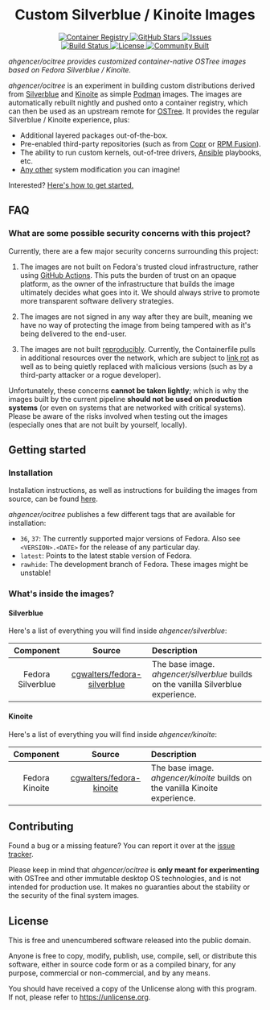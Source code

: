 <h1 align="center">Custom Silverblue / Kinoite Images</h1>

<p align="center">
    <a href="https://github.com/ahgencer/ocitree/packages">
        <img alt="Container Registry" src="https://img.shields.io/badge/Container%20Registry-2%20packages-8250df">
    </a>
    <a href="https://github.com/ahgencer/ocitree">
        <img alt="GitHub Stars" src="https://img.shields.io/github/stars/ahgencer/ocitree?label=GitHub%20Stars">
    </a>
    <a href="https://github.com/ahgencer/ocitree/issues">
        <img alt="Issues" src="https://img.shields.io/github/issues/ahgencer/ocitree/open?label=Issues">
    </a>
    <br>
    <a href="https://github.com/ahgencer/ocitree/actions/workflows/publish.yml">
        <img alt="Build Status" src="https://img.shields.io/github/actions/workflow/status/ahgencer/ocitree/publish.yml?branch=main&label=Build">
    </a>
    <a href="https://github.com/ahgencer/ocitree#license">
        <img alt="License" src="https://img.shields.io/github/license/ahgencer/ocitree?label=License">
    </a>
    <a href="https://github.com/ahgencer/ocitree#contributing">
        <img alt="Community Built" src="https://img.shields.io/badge/Made%20with-%E2%9D%A4-red">
    </a>
</p>

*ahgencer/ocitree provides customized container-native OSTree images based on Fedora Silverblue / Kinoite.*

*ahgencer/ocitree* is an experiment in building custom distributions derived
from [Silverblue](https://silverblue.fedoraproject.org/) and [Kinoite](https://kinoite.fedoraproject.org/) as
simple [Podman](https://podman.io/) images. The images are automatically rebuilt nightly and pushed onto a container
registry, which can then be used as an upstream remote for [OSTree](https://ostreedev.github.io/ostree/introduction/).
It provides the regular Silverblue / Kinoite experience, plus:

- Additional layered packages out-of-the-box.
- Pre-enabled third-party repositories (such as from [Copr](https://copr.fedorainfracloud.org/)
  or [RPM Fusion](https://rpmfusion.org/)).
- The ability to run custom kernels, out-of-tree drivers, [Ansible](https://www.ansible.com/) playbooks, etc.
- [Any other](https://github.com/coreos/layering-examples) system modification you can imagine!

Interested? [Here's how to get started.](#getting-started)

## FAQ

### What are some possible security concerns with this project?

Currently, there are a few major security concerns surrounding this project:

1. The images are not built on Fedora's trusted cloud infrastructure, rather
   using [GitHub Actions](https://docs.github.com/en/actions). This puts the burden of trust on an opaque platform, as
   the owner of the infrastructure that builds the image ultimately decides what goes into it. We should always strive
   to promote more transparent software delivery strategies.

2. The images are not signed in any way after they are built, meaning we have no way of protecting the image from being
   tampered with as it's being delivered to the end-user.

3. The images are not built [reproducibly](https://reproducible-builds.org/). Currently, the Containerfile pulls in
   additional resources over the network, which are subject to [link rot](https://en.wikipedia.org/wiki/Link_rot) as
   well as to being quietly replaced with malicious versions (such as by a third-party attacker or a rogue developer).

Unfortunately, these concerns **cannot be taken lightly**; which is why the images built by the current pipeline
**should not be used on production systems** (or even on systems that are networked with critical systems). Please be
aware of the risks involved when testing out the images (especially ones that are not built by yourself, locally).

## Getting started

### Installation

Installation instructions, as well as instructions for building the images from source, can be
found [here](docs/INSTALL.md).

*ahgencer/ocitree* publishes a few different tags that are available for installation:

- `36`, `37`: The currently supported major versions of Fedora. Also see `<VERSION>.<DATE>` for the release of any
  particular day.
- `latest`: Points to the latest stable version of Fedora.
- `rawhide`: The development branch of Fedora. These images might be unstable!

### What's inside the images?

#### Silverblue

Here's a list of everything you will find inside *ahgencer/silverblue*:

|     Component     |                                   Source                                   | Description                                                                        |
|:-----------------:|:--------------------------------------------------------------------------:|:-----------------------------------------------------------------------------------|
| Fedora Silverblue | [cgwalters/fedora-silverblue](https://ghcr.io/cgwalters/fedora-silverblue) | The base image. *ahgencer/silverblue* builds on the vanilla Silverblue experience. |

#### Kinoite

Here's a list of everything you will find inside *ahgencer/kinoite*:

|   Component    |                                Source                                | Description                                                                  |
|:--------------:|:--------------------------------------------------------------------:|:-----------------------------------------------------------------------------|
| Fedora Kinoite | [cgwalters/fedora-kinoite](https://ghcr.io/cgwalters/fedora-kinoite) | The base image. *ahgencer/kinoite* builds on the vanilla Kinoite experience. |

## Contributing

Found a bug or a missing feature? You can report it over at
the [issue tracker](https://github.com/ahgencer/ocitree/issues).

Please keep in mind that *ahgencer/ocitree* is **only meant for experimenting** with OSTree and other immutable desktop
OS technologies, and is not intended for production use. It makes no guaranties about the stability or the security of
the final system images.

## License

This is free and unencumbered software released into the public domain.

Anyone is free to copy, modify, publish, use, compile, sell, or distribute this software, either in source code form or
as a compiled binary, for any purpose, commercial or non-commercial, and by any means.

You should have received a copy of the Unlicense along with this program. If not, please refer
to <https://unlicense.org>.
